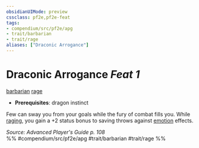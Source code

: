 ```yaml
---
obsidianUIMode: preview
cssclass: pf2e,pf2e-feat
tags:
- compendium/src/pf2e/apg
- trait/barbarian
- trait/rage
aliases: ["Draconic Arrogance"]
---
```

# Draconic Arrogance  *Feat 1*  
[barbarian](../../rules/traits/barbarian.md)  [rage](../../rules/traits/rage.md)  

- **Prerequisites**: dragon instinct

Few can sway you from your goals while the fury of combat fills you. While [raging](../../rules/actions/rage.md), you gain a +2 status bonus to saving throws against [emotion](../../rules/traits/emotion.md) effects.

*Source: Advanced Player's Guide p. 108*  
%% #compendium/src/pf2e/apg #trait/barbarian #trait/rage %%